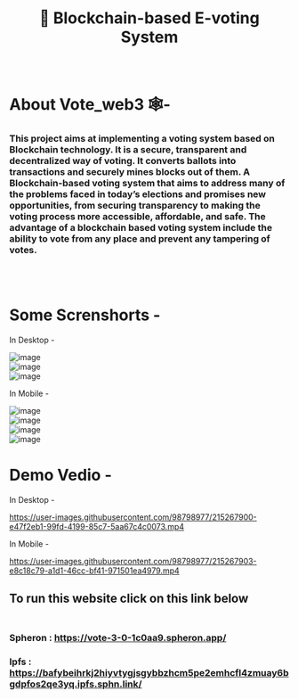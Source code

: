 
#  <p align = "center"> 🔗 Blockchain-based E-voting System </p>
<br>


#  About Vote_web3 🕸️-

### This project aims at implementing a voting system based on Blockchain technology. It is a secure, transparent and decentralized way of voting. It converts ballots into transactions and securely mines blocks out of them. A Blockchain-based voting system that aims to address many of the problems faced in today’s elections and promises new opportunities, from securing transparency to making the voting process more accessible, affordable, and safe. The advantage of a blockchain based voting system include the ability to vote from any place and prevent any tampering of votes.
<br><br>

# Some Screnshorts -

In Desktop - 

![image](https://user-images.githubusercontent.com/98798977/215267389-f4c34448-29b5-4675-a27f-8da4459fe24d.png)<br>
![image](https://user-images.githubusercontent.com/98798977/215267422-75d6700f-8799-4f90-9f86-13f5eee2c9c3.png)<br>
![image](https://user-images.githubusercontent.com/98798977/215267439-d0f464cd-3a56-46cc-a0f3-210594f8df62.png)

In Mobile - 

![image](https://user-images.githubusercontent.com/98798977/215267451-b6a9e5ee-0b71-4fd9-acd6-67914fc79663.png)<br>
![image](https://user-images.githubusercontent.com/98798977/215267459-49726d20-8ca7-4d19-961f-cc44739328ff.png)<br>
![image](https://user-images.githubusercontent.com/98798977/215267473-65357f99-00d6-4924-9362-3118063b5a53.png)<br>
![image](https://user-images.githubusercontent.com/98798977/215267487-76bbb756-d259-4424-986f-5d99c3f94e8f.png)


# Demo Vedio -

In Desktop - 

https://user-images.githubusercontent.com/98798977/215267900-e47f2eb1-99fd-4199-85c7-5aa67c4c0073.mp4


In Mobile - 

https://user-images.githubusercontent.com/98798977/215267903-e8c18c79-a1d1-46cc-bf41-971501ea4979.mp4





## To run this website  click on this link below <br><br>
### Spheron : https://vote-3-0-1c0aa9.spheron.app/

### Ipfs : https://bafybeihrkj2hiyvtygjsgybbzhcm5pe2emhcfl4zmuay6bgdpfos2qe3yq.ipfs.sphn.link/
<br> 

